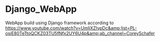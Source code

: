# Django_WebApp
WebApp build using Django framework according to https://www.youtube.com/watch?v=UmljXZIypDc&amp;list=PL-osiE80TeTtoQCKZ03TU5fNfx2UY6U4p&amp;ab_channel=CoreySchafer
